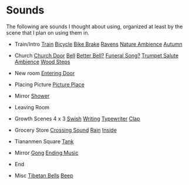 # Sounds

The following are sounds I thought about using, organized at least by the scene that I plan on
using them in.

- Train/Intro
[Train](https://freesound.org/people/InspectorJ/sounds/346370/)
[Bicycle](https://freesound.org/people/13gkopeckak/sounds/378901/)
[Bike Brake](https://freesound.org/people/ChemiCatz/sounds/267904/)
[Ravens](https://freesound.org/people/lmr9/sounds/265342/)
[Nature Ambience](https://freesound.org/people/Philip%20Goddard/sounds/180909/)
[Autumn](https://freesound.org/people/inchadney/sounds/329837/)
- Church
[Church Door](https://freesound.org/people/PapercutterJohn/sounds/321068/)
[Bell](https://freesound.org/people/aoristos/sounds/329324/)
[Better Bell?](https://freesound.org/people/edsward/sounds/341866/)
[Funeral Song?](https://freesound.org/people/klankbeeld/sounds/192691/)
[Trumpet Salute](https://freesound.org/people/Benboncan/sounds/62309/)
[Ambience](https://freesound.org/people/InspectorJ/sounds/411991/)
[Wood Steps](https://freesound.org/people/ralph.whitehead/sounds/331451/)
- New room
[Entering Door](https://freesound.org/people/IG88Gov/sounds/431897/)
- Placing Picture
[Picture Place](https://freesound.org/people/MTJohnson/sounds/444440/)
- Mirror
[Shower](https://freesound.org/people/Zabuhailo/sounds/145298/)
- Leaving Room
- Growth Scenes 4 x 3
[Swish](https://freesound.org/people/willc2_45220/sounds/73598/)
[Writing](https://freesound.org/people/tmkappelt/sounds/85703/)
[Typewriter](https://freesound.org/people/cabled_mess/sounds/360601/)
[Clap](https://freesound.org/people/MootMcnoodles/sounds/444407/)
- Grocery Store
[Crossing Sound](https://freesound.org/people/gurkboll/sounds/95935/)
[Rain](https://freesound.org/people/florianreichelt/sounds/459983/)
[Inside](https://www.youtube.com/watch?v=1KFmpyzRTcA)
- Tiananmen Square
[Tank](https://freesound.org/people/greatmganga/sounds/329800/)
- Mirror
[Gong](https://freesound.org/people/florianreichelt/sounds/440606/)
[Ending Music](https://freesound.org/people/HermanSchmidt/sounds/254749/)
- End

- Misc
[Tibetan Bells](https://freesound.org/people/heyim89yearsold/sounds/259890/)
[Beep](https://freesound.org/people/Efecto%20Fundador/sounds/195926/)

